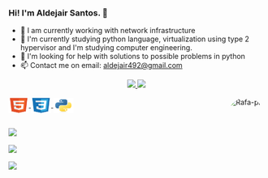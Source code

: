 ### Hi! I'm Aldejair Santos. 👋


- 🔭 I am currently working with network infrastructure
- 🌱 I'm currently studying python language, virtualization using type 2 hypervisor and I'm studying computer engineering.
- 🤔 I'm looking for help with solutions to possible problems in python
- 📫 Contact me on email: aldejair492@gmail.com



<div align="center">
  <a href="https://github.com/aldeja-santos">
  <img height="180em" src="https://github-readme-stats.vercel.app/api?username=aldeja-santos&show_icons=true&theme=dark&include_all_commits=true&count_private=true"/>
  <img height="180em" src="https://github-readme-stats.vercel.app/api/top-langs/?username=aldeja-santos&layout=compact&langs_count=7&theme=dark"/>
</div>


<div style="display: inline_block"><br>
  <img align="center" alt="Rafa-HTML" height="30" width="40" src="https://raw.githubusercontent.com/devicons/devicon/master/icons/html5/html5-original.svg">
  <img align="center" alt="Rafa-CSS" height="30" width="40" src="https://raw.githubusercontent.com/devicons/devicon/master/icons/css3/css3-original.svg">
  <img align="center" alt="Rafa-Python" height="30" width="40" src="https://raw.githubusercontent.com/devicons/devicon/master/icons/python/python-original.svg">
  <img align="right" alt="Rafa-pic" height="150" style="border-radius:50px;" src="https://www.whatspaper.com/wp-content/uploads/2021/09/hd-rick-and-morty-wallpaper-whatspaper-2.png">
</div>

##


<div>


  <a href="https://instagram.com/ohkm.bat" target="_blank"><img src="https://img.shields.io/badge/-Instagram-%23E4405F?style=for-the-badge&logo=instagram&logoColor=white" target="_blank"></a>
  
  
  <a href = "mailto:aldejair492@gmail.com"><img src="https://img.shields.io/badge/-Gmail-%23333?style=for-the-badge&logo=gmail&logoColor=white" target="_blank"></a>
  
  <a href="https://www.linkedin.com/in/aldejair-santos-silva-281459187" target="_blank"><img src="https://img.shields.io/badge/-LinkedIn-%230077B5?style=for-the-badge&logo=linkedin&logoColor=white" target="_blank"></a> 
 
  

  </div>

